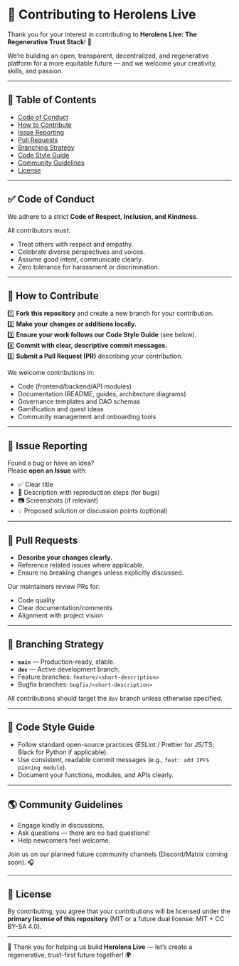 # 🤝 Contributing to Herolens Live

Thank you for your interest in contributing to **Herolens Live: The Regenerative Trust Stack**! 🌱

We’re building an open, transparent, decentralized, and regenerative platform for a more equitable future — and we welcome your creativity, skills, and passion.

---

## 📜 Table of Contents
- [Code of Conduct](#✅-code-of-conduct)
- [How to Contribute](#🔨-how-to-contribute)
- [Issue Reporting](#🐞-issue-reporting)
- [Pull Requests](#🔁-pull-requests)
- [Branching Strategy](#🌿-branching-strategy)
- [Code Style Guide](#🎨-code-style-guide)
- [Community Guidelines](#🌎-community-guidelines)
- [License](#📄-license)

---

## ✅ Code of Conduct

We adhere to a strict **Code of Respect, Inclusion, and Kindness**.

All contributors must:
- Treat others with respect and empathy.
- Celebrate diverse perspectives and voices.
- Assume good intent, communicate clearly.
- Zero tolerance for harassment or discrimination.

---

## 🔨 How to Contribute

1️⃣ **Fork this repository** and create a new branch for your contribution.  
2️⃣ **Make your changes or additions locally.**  
3️⃣ **Ensure your work follows our Code Style Guide** (see below).  
4️⃣ **Commit with clear, descriptive commit messages.**  
5️⃣ **Submit a Pull Request (PR)** describing your contribution.

We welcome contributions in:
- Code (frontend/backend/API modules)
- Documentation (README, guides, architecture diagrams)
- Governance templates and DAO schemas
- Gamification and quest ideas
- Community management and onboarding tools

---

## 🐞 Issue Reporting

Found a bug or have an idea?  
Please **open an Issue** with:
- ✅ Clear title
- 📝 Description with reproduction steps (for bugs)
- 📷 Screenshots (if relevant)
- 💡 Proposed solution or discussion points (optional)

---

## 🔁 Pull Requests

- **Describe your changes clearly.**  
- Reference related issues where applicable.  
- Ensure no breaking changes unless explicitly discussed.

Our maintainers review PRs for:
- Code quality
- Clear documentation/comments
- Alignment with project vision

---

## 🌿 Branching Strategy

- **`main`** — Production-ready, stable.  
- **`dev`** — Active development branch.  
- Feature branches: `feature/<short-description>`  
- Bugfix branches: `bugfix/<short-description>`

All contributions should target the `dev` branch unless otherwise specified.

---

## 🎨 Code Style Guide

- Follow standard open-source practices (ESLint / Prettier for JS/TS; Black for Python if applicable).  
- Use consistent, readable commit messages (e.g., `feat: add IPFS pinning module`).  
- Document your functions, modules, and APIs clearly.

---

## 🌎 Community Guidelines

- Engage kindly in discussions.
- Ask questions — there are no bad questions!
- Help newcomers feel welcome.

Join us on our planned future community channels (Discord/Matrix coming soon). 🎧

---

## 📄 License

By contributing, you agree that your contributions will be licensed under the **primary license of this repository** (MIT or a future dual license: MIT + CC BY-SA 4.0).

---

💫 Thank you for helping us build **Herolens Live** — let’s create a regenerative, trust-first future together! 🌍
